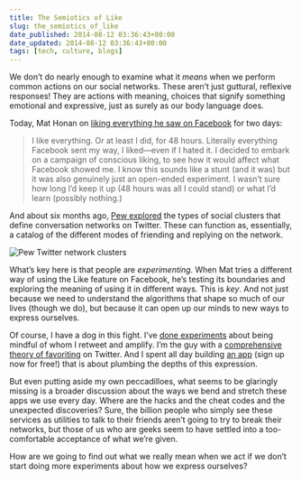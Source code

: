 ```yaml
---
title: The Semiotics of Like
slug: the_semiotics_of_like
date_published: 2014-08-12 03:36:43+00:00
date_updated: 2014-08-12 03:36:43+00:00
tags: [tech, culture, blogs]
---
```

We don’t do nearly enough to examine what it *means* when we perform common actions on our social networks. These aren’t just guttural, reflexive responses! They are actions with meaning, choices that signify something emotional and expressive, just as surely as our body language does.

Today, Mat Honan on [liking everything he saw on Facebook](http://www.wired.com/2014/08/i-liked-everything-i-saw-on-facebook-for-two-days-heres-what-it-did-to-me/) for two days:

> I like everything. Or at least I did, for 48 hours. Literally everything Facebook sent my way, I liked—even if I hated it. I decided to embark on a campaign of conscious liking, to see how it would affect what Facebook showed me. I know this sounds like a stunt (and it was) but it was also genuinely just an open-ended experiment. I wasn’t sure how long I’d keep it up (48 hours was all I could stand) or what I’d learn (possibly nothing.)

And about six months ago, [Pew explored](http://www.pewresearch.org/fact-tank/2014/02/20/the-six-types-of-twitter-conversations/) the types of social clusters that define conversation networks on Twitter. These can function as, essentially, a catalog of the different modes of friending and replying on the network.

![Pew Twitter network clusters](https://cdn.glitch.global/c4e475b2-a54e-47e0-973c-ed0bd1b46262/FT_14.02.20_TwitterPoster-1.png?v=1670202695680 "Pew Twitter network clusters")

What’s key here is that people are *experimenting*. When Mat tries a different way of using the Like feature on Facebook, he’s testing its boundaries and exploring the meaning of using it in different ways. This is *key*. And not just because we need to understand the algorithms that shape so much of our lives (though we do), but because it can open up our minds to new ways to express ourselves.

Of course, I have a dog in this fight. I’ve [done experiments](https://medium.com/the-web-we-make/79403a7eade1) about being mindful of whom I retweet and amplify. I’m the guy with a [comprehensive theory of favoriting](/2011/06/all-in-favor.html) on Twitter. And I spent all day building [an app](https://www.thinkup.com/) (sign up now for free!) that is about plumbing the depths of this expression.

But even putting aside my own peccadilloes, what seems to be glaringly missing is a broader discussion about the ways we bend and stretch these apps we use every day. Where are the hacks and the cheat codes and the unexpected discoveries? Sure, the billion people who simply see these services as utilities to talk to their friends aren’t going to try to break their networks, but those of us who are geeks seem to have settled into a too-comfortable acceptance of what we’re given.

How are we going to find out what we really mean when we act if we don’t start doing more experiments about how we express ourselves?
